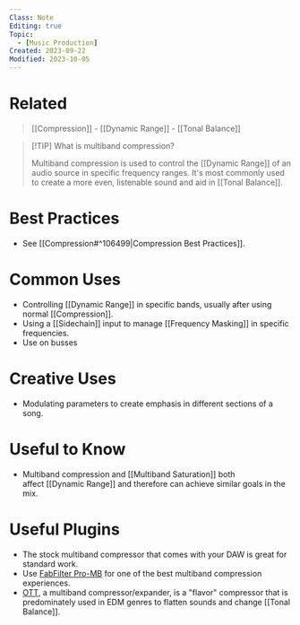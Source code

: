 ```yaml
---
Class: Note
Editing: true
Topic:
  - [Music Production]
Created: 2023-09-22
Modified: 2023-10-05
---
```


# Related

> [[Compression]] - [[Dynamic Range]] - [[Tonal Balance]]

> [!TIP] What is multiband compression?
>
> Multiband compression is used to control the [[Dynamic Range]] of an audio source in specific frequency ranges. It's most commonly used to create a more even, listenable sound and aid in [[Tonal Balance]].

# Best Practices

- See [[Compression#^106499|Compression Best Practices]].

# Common Uses

- Controlling [[Dynamic Range]] in specific bands, usually after using normal [[Compression]].
- Using a [[Sidechain]] input to manage [[Frequency Masking]] in specific frequencies.
- Use on busses

# Creative Uses

- Modulating parameters to create emphasis in different sections of a song.

# Useful to Know

- Multiband compression and [[Multiband Saturation]] both affect [[Dynamic Range]] and therefore can achieve similar goals in the mix.

# Useful Plugins

- The stock multiband compressor that comes with your DAW is great for standard work.
 - Use [FabFilter Pro-MB](https://www.fabfilter.com/products/pro-mb-multiband-compressor-plug-in) for one of the best multiband compression experiences.
- [OTT](https://xferrecords.com/freeware), a multiband compressor/expander, is a "flavor" compressor that is predominately used in EDM genres to flatten sounds and change [[Tonal Balance]].
